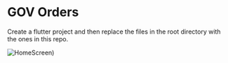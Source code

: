 # GOV Orders

Create a flutter project and then replace the files in the root directory with the ones in this repo.

![HomeScreen](https://github.com/Corruption13/GovOrders/blob/master/home.jpg?raw=true))
